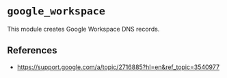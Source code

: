 # `google_workspace`

This module creates Google Workspace DNS records.

## References

- https://support.google.com/a/topic/2716885?hl=en&ref_topic=3540977
